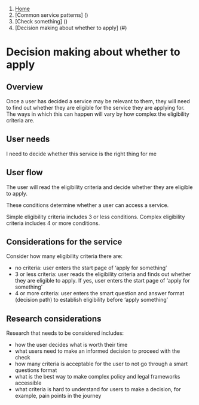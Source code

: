 1.  [Home](/docs/core/contents)
2.	[Common service patterns] ()
3.  [Check something] ()
4.  [Decision making about whether to apply] (#)

# Decision making about whether to apply

## Overview
Once a user has decided a service may be relevant to them, they will need to find out whether they are eligible for the service they are applying for. The ways in which this can happen will vary by how complex the eligibility criteria are.

## User needs

I need to decide whether this service is the right thing for me

## User flow

The user will read the eligibility criteria and decide whether they are eligible to apply. 

These conditions determine whether a user can access a service.

Simple eligibility criteria includes 3 or less conditions.  Complex eligibility criteria includes 4 or more conditions. 

## Considerations for the service

Consider how many eligibility criteria there are:

* no criteria: user enters the start page of ‘apply for something’
* 3 or less criteria: user reads the eligibility criteria and finds out whether they are eligible to apply. If yes, user enters the start page of ‘apply for something’
* 4 or more criteria: user enters the smart question and answer format (decision path) to establish eligibility before ‘apply something’

## Research considerations

Research that needs to be considered includes:

* how the user decides what is worth their time
* what users need to make an informed decision to proceed with the check
* how many criteria is acceptable for the user to not go through a smart questions format
* what is the best way to make complex policy and legal frameworks accessible
* what criteria is hard to understand for users to make a decision, for example, pain points in the journey
